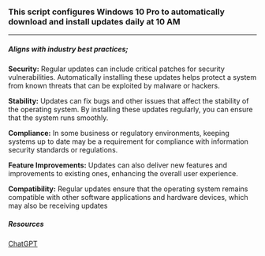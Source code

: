 ### This script configures Windows 10 Pro to automatically download and install updates daily at 10 AM 
---
##### *Aligns with industry best practices;* 
**Security:** Regular updates can include critical patches for security vulnerabilities. Automatically installing these updates helps protect a system from known threats that can be exploited by malware or hackers. <br/>

**Stability:** Updates can fix bugs and other issues that affect the stability of the operating system. By installing these updates regularly, you can ensure that the system runs smoothly. <br/>

**Compliance:** In some business or regulatory environments, keeping systems up to date may be a requirement for compliance with information security standards or regulations. <br/>

**Feature Improvements:** Updates can also deliver new features and improvements to existing ones, enhancing the overall user experience. <br/>

**Compatibility:** Regular updates ensure that the operating system remains compatible with other software applications and hardware devices, which may also be receiving updates

##### Resources
[ChatGPT](https://chat.openai.com/c/bfc25645-fcb1-427e-ba4b-6ca0a3b347de)